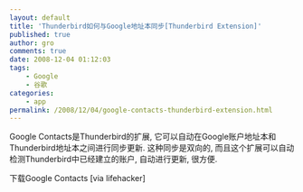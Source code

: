 ```yaml
---
layout: default
title: 'Thunderbird如何与Google地址本同步[Thunderbird Extension]'
published: true
author: gro
comments: true
date: 2008-12-04 01:12:03
tags:
    - Google
    - 谷歌
categories:
    - app
permalink: /2008/12/04/google-contacts-thunderbird-extension.html
---
```

 

Google Contacts是Thunderbird的扩展, 它可以自动在Google账户地址本和Thunderbird地址本之间进行同步更新. 这种同步是双向的, 而且这个扩展可以自动检测Thunderbird中已经建立的账户, 自动进行更新, 很方便. 

下载Google Contacts [via lifehacker]